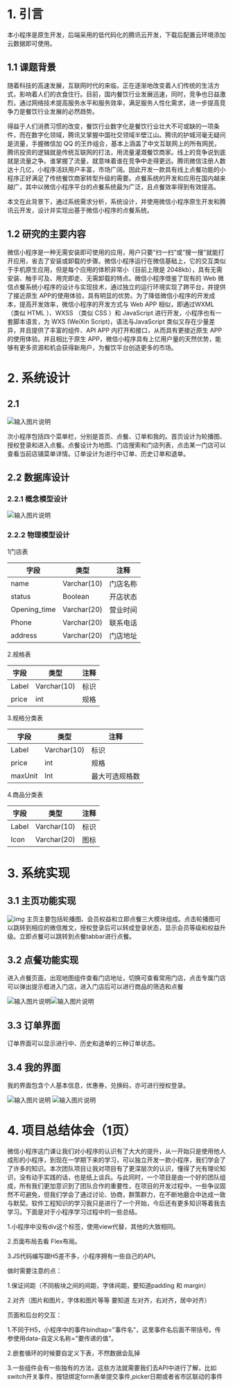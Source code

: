 # 1. 引言

本小程序是原生开发，后端采用的低代码化的腾讯云开发，下载后配置云环境添加云数据即可使用。

## 1.1 课题背景

随着科技的高速发展，互联网时代的来临，正在逐渐地改变着人们传统的生活方式，影响着人们的衣食住行。目前，国内餐饮行业发展迅速，同时，竞争也日益激烈，通过网络技术提高服务水平和服务效率，满足服务人性化需求，进一步提高竞争力是餐饮行业发展的必然趋势。

得益于人们消费习惯的改变，餐饮行业数字化是餐饮行业壮大不可或缺的一项条件，而在数字化领域，腾讯又掌握中国社交领域半壁江山。腾讯的护城河毫无疑问是流量，手握微信加 QQ 的王炸组合，基本上涵盖了中文互联网上的所有网民，腾讯投资的逻辑就是传统互联网的打法，用流量灌溉餐饮商家。线上的竞争说到底就是流量之争。谁掌握了流量，就意味着谁在竞争中走得更远。腾讯微信注册人数达十几亿，小程序活跃用户丰富，市场广阔。因此开发一款具有线上点餐功能的小程序正好满足了传统餐饮商家转型升级的需要。点餐系统的开发和应用在国内越来越广，其中以微信小程序平台的点餐系统最为广泛，且点餐效率得到有效提高。

本文在此背景下，通过系统需求分析，系统设计，并使用微信小程序原生开发和腾讯云开发，设计并实现出基于微信小程序的点餐系统。

## 1.2  研究的主要内容

微信小程序是一种无需安装即可使用的应用，用户只要“扫一扫”或“搜一搜”就能打开应用，省去了安装或卸载的步骤。微信小程序运行在微信基础上，它的交互类似于手机原生应用，但是每个应用的体积非常小（目前上限是 2048kb），具有无需安装、触手可及、用完即走、无需卸载的特点。微信小程序借鉴了现有的 Web 微信点餐系统小程序的设计与实现技术，通过独立的运行环境实现了跨平台，并提供了接近原生 APP的使用体验，具有明显的优势。为了降低微信小程序的开发成本，提高开发效率，微信小程序的开发方式与 Web APP 相似，即通过WXML （类似 HTML ）、WXSS （类似 CSS ）和 JavaScript 进行开发，小程序也有一套脚本语言，为 WXS (WeiXin Script)，语法与JavaScript 类似又存在少量差异，并且提供了丰富的组件、API APP 内打开和接口，从而具有更接近原生 APP 的使用体验。并且相比于原生 APP，微信小程序具有上亿用户量的天然优势，能够有更多资源和机会获得新用户，为餐饮平台创造更多的市场。



 

# 2. 系统设计

## 2.1                     
![输入图片说明](img/image1.png)

次小程序包括四个菜单栏，分别是首页、点餐、订单和我的。首页设计为轮播图、授权登录和进入点餐。点餐设计为地图、门店搜索和门店列表，点击某一门店可以查看当前店铺菜单详情。订单设计为进行中订单、历史订单和退单。

## 2.2      数据库设计

### 2.2.1 概念模型设计
![输入图片说明](imgimage.png) 

### 2.2.2 物理模型设计

1门店表

| 字段         | 类型        | 注释     |
| ------------ | ----------- | -------- |
| name         | Varchar(10) | 门店名称 |
| status       | Boolean     | 开店状态 |
| Opening_time | Varchar(20) | 营业时间 |
| Phone        | Varchar(20) | 联系电话 |
| address      | Varchar(20) | 门店地址 |

2.规格表

| 字段  | 类型        | 注释 |
| ----- | ----------- | ---- |
| Label | Varchar(10) | 标识 |
| price | int         | 规格 |

3.规格分类表

| 字段    | 类型        | 注释           |
| ------- | ----------- | -------------- |
| Label   | Varchar(10) | 标识           |
| price   | int         | 规格           |
| maxUnit | Int         | 最大可选规格数 |

4.商品分类表

| 字段  | 类型        | 注释 |
| ----- | ----------- | ---- |
| Label | Varchar(10) | 标识 |
| Icon  | Varchar(20) | 图标 |



# 3. 系统实现

## 3.1      主页功能实现

![img](/C:/Users/ADMINI~1/AppData/Local/Temp/msohtmlclip1/01/clip_image008.png)
 主页主要包括轮播图、会员权益和立即点餐三大模块组成。点击轮播图可以跳转到相应的微信推文，授权登录后可以转成登录状态，显示会员等级和权益升级。立即点餐可以跳转到点餐tabbar进行点餐。



## 3.2          点餐功能实现

进入点餐页面，出现地图组件查看门店地址，切换可查看常用门店，点击专属门店可以弹出提示框进入门店，进入门店后可以进行商品的筛选和点餐 


![输入图片说明](img/image.png)![输入图片说明](img/23.png)
## 3.3      订单界面


订单界面可以显示进行中、历史和退单的三种订单状态。



## 3.4      我的界面

我的界面包含个人基本信息，优惠券，兑换码，亦可进行授权登录。


![输入图片说明](img/image5.png)
![输入图片说明](img/image6.png)

 

# 4. 项目总结体会（1页）

微信小程序这门课让我们对小程序的认识有了大大的提升，从一开始只是使用他人成形的小程序，到现在一学期下来的学习，可以独立开发一款小程序，我们学会了了许多的知识。本次团队项目让我对项目有了更深层次的认识，懂得了光有理论知识，没有动手实践的话，也是纸上谈兵。与此同时，一个项目是由一个好的团队组成，所有我们更加意识到了团队合作的重要性，在项目的开发过程中，一些争议固然不可避免，但我们学会了通过讨论、协商，群策群力，在不断地磨合中达成一致与默契。软件工程知识的学习我只是进行了一个开始，今后还有更多知识等着我去学习。下面是对于小程序学习过程中的一些总结。

1.小程序中没有div这个标签，使用view代替，其他的大致相同。

2.页面布局去看 Flex布局。

3.JS代码编写跟H5差不多，小程序拥有一些自己的API。

做时需要注意的点：

1.保证间距（不同板块之间的间距，字体间距，要知道padding 和 margin）

2.对齐（图片和图片，字体和图片等等 要知道 左对齐，右对齐，居中对齐）

页面和后台的交互：

1.不同于H5，小程序中的事件bindtap="事件名"，这里事件名后面不带括号。传参使用data-自定义名称="要传递的值"。

2.嵌套循环的时候要自定义下表，不然数据会乱掉

3.一些组件会有一些独有的方法，这些方法就需要我们去API中进行了解，比如switch开关事件，按钮绑定form表单提交事件,picker日期或者省市区联动的事件

